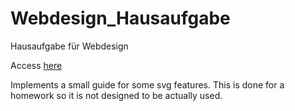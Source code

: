 # Webdesign_Hausaufgabe
Hausaufgabe für Webdesign

Access [here](https://pixdigit.github.io/Webdesign_Hausaufgabe/)

Implements a small guide for some svg features.
This is done for a homework so it is not designed to be actually used.
